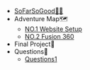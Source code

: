 <!-- navbar docs/_navbar.md -->
* [SoFarSoGood🏴‍☠️](README.md)
* Adventure Map🗺️
  * [NO.1 Website Setup](Adventure%20Map🗺️/NO.1%20Website%20Setup.md)
  * [NO.2 Fusion 360](Adventure%20Map🗺️/NO.2%20Fusion%20360.md)
* Final Project📜
* Questions🤔
  * [Questions1](Questions🤔/Question1.md)